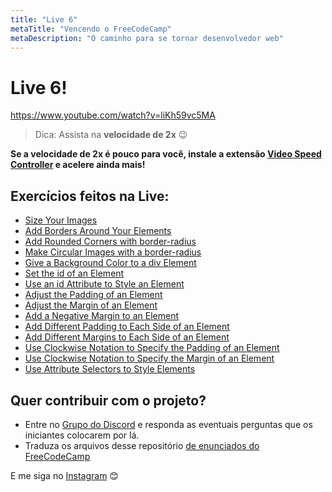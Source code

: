 ```yaml
---
title: "Live 6"
metaTitle: "Vencendo o FreeCodeCamp"
metaDescription: "O caminho para se tornar desenvolvedor web"
---
```


# Live 6!

https://www.youtube.com/watch?v=liKh59vc5MA

> Dica: Assista na **velocidade de 2x** 😉

**Se a velocidade de 2x é pouco para você, instale a extensão [Video Speed Controller](http://bit.ly/2YjPJn2) e acelere ainda mais!**

## Exercícios feitos na Live: 

-   [Size Your Images](https://www.freecodecamp.org/learn/responsive-web-design/basic-css/size-your-images)
-   [Add Borders Around Your Elements](https://www.freecodecamp.org/learn/responsive-web-design/basic-css/add-borders-around-your-elements)
-   [Add Rounded Corners with border-radius](https://www.freecodecamp.org/learn/responsive-web-design/basic-css/add-rounded-corners-with-border-radius)
-   [Make Circular Images with a border-radius](https://www.freecodecamp.org/learn/responsive-web-design/basic-css/make-circular-images-with-a-border-radius)
-   [Give a Background Color to a div Element](https://www.freecodecamp.org/learn/responsive-web-design/basic-css/give-a-background-color-to-a-div-element)
-   [Set the id of an Element](https://www.freecodecamp.org/learn/responsive-web-design/basic-css/set-the-id-of-an-element)
-   [Use an id Attribute to Style an Element](https://www.freecodecamp.org/learn/responsive-web-design/basic-css/use-an-id-attribute-to-style-an-element)
-   [Adjust the Padding of an Element](https://www.freecodecamp.org/learn/responsive-web-design/basic-css/adjust-the-padding-of-an-element)
-   [Adjust the Margin of an Element](https://www.freecodecamp.org/learn/responsive-web-design/basic-css/adjust-the-margin-of-an-element)
-   [Add a Negative Margin to an Element](https://www.freecodecamp.org/learn/responsive-web-design/basic-css/add-a-negative-margin-to-an-element)
-   [Add Different Padding to Each Side of an Element](https://www.freecodecamp.org/learn/responsive-web-design/basic-css/add-different-padding-to-each-side-of-an-element)
-   [Add Different Margins to Each Side of an Element](https://www.freecodecamp.org/learn/responsive-web-design/basic-css/add-different-margins-to-each-side-of-an-element)
-   [Use Clockwise Notation to Specify the Padding of an Element](https://www.freecodecamp.org/learn/responsive-web-design/basic-css/use-clockwise-notation-to-specify-the-padding-of-an-element)
-   [Use Clockwise Notation to Specify the Margin of an Element](https://www.freecodecamp.org/learn/responsive-web-design/basic-css/use-clockwise-notation-to-specify-the-margin-of-an-element)
-   [Use Attribute Selectors to Style Elements](https://www.freecodecamp.org/learn/responsive-web-design/basic-css/use-attribute-selectors-to-style-elements)

## Quer contribuir com o projeto?

- Entre no [Grupo do Discord](https://bit.ly/discord-reativa) e responda as eventuais perguntas que os iniciantes colocarem por lá.
- Traduza os arquivos desse repositório [de enunciados do FreeCodeCamp](https://github.com/reativa/traducao-freecodecamp)

E me siga no [Instagram](http://bit.ly/pauloluan-insta
) 😊
